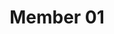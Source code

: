 ---
title:  Member 01
description: > 
  Some member 01 description
profile_url: https://randomuser.me/api/portraits/thumb/men/96.jpg
---